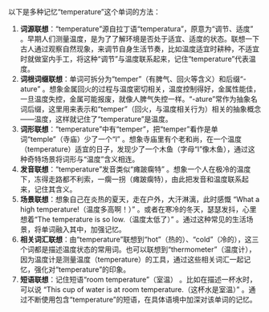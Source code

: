 以下是多种记忆“temperature”这个单词的方法：
1. **词源联想**：“temperature”源自拉丁语“temperatura”，原意为“调节、适度” 。早期人们测量温度，是为了了解环境是否处于适宜、适度的状态。联想一下古人通过观察自然现象，来调节自身生活节奏，比如温度适宜时耕种，不适宜时就做室内手工，将这种“调节”与温度联系起来，记住“temperature”代表温度。
2. **词根词缀联想**：单词可拆分为“temper”（有脾气、回火等含义）和后缀“-ature” 。想象金属回火的过程与温度密切相关，温度控制得好，金属性能佳，一旦温度失控，金属可能报废，就像人脾气失控一样。“-ature”常作为抽象名词后缀，这里用来表示和“temper”（回火，与温度相关行为）相关的抽象概念——温度，这样就记住了“temperature”是温度。
3. **词形联想**：“temperature”中有“temper”，把“temper”看作是单词“temple”（寺庙）少了一个“l” 。想象寺庙里有个老和尚，在一个温度（temperature）适宜的日子，发现少了一个木鱼（字母“l”像木鱼），通过这种奇特场景将词形与“温度”含义相连。
4. **发音联想**：“temperature”发音类似“瘫跛瘸特” 。想象一个人在极冷的温度下，冻得走路都不利索，一瘸一拐（瘫跛瘸特），由此把发音和温度联系起来，记住其含义。
5. **场景联想**：想象自己在炎热的夏天，走在户外，大汗淋漓，此时感慨 “What a high temperature!（温度多高啊！）” 。或者在寒冷的冬天，瑟瑟发抖，心里想着“The temperature is so low.（温度太低了）” 。通过这种常见的生活场景，将单词融入其中，加强记忆。
6. **相关词汇联想**：由“temperature”联想到“hot”（热的）、“cold”（冷的），这三个词都是描述温度状态的常用词。也可以联想到“thermometer”（温度计），因为温度计是测量温度（temperature）的工具，通过这些相关词汇一起记忆，强化对“temperature”的印象。
7. **短语联想**：记住短语“room temperature”（室温） 。比如在描述一杯水时，可以说 “This cup of water is at room temperature.（这杯水是室温）” 。通过不断使用包含“temperature”的短语，在具体语境中加深对该单词的记忆。 